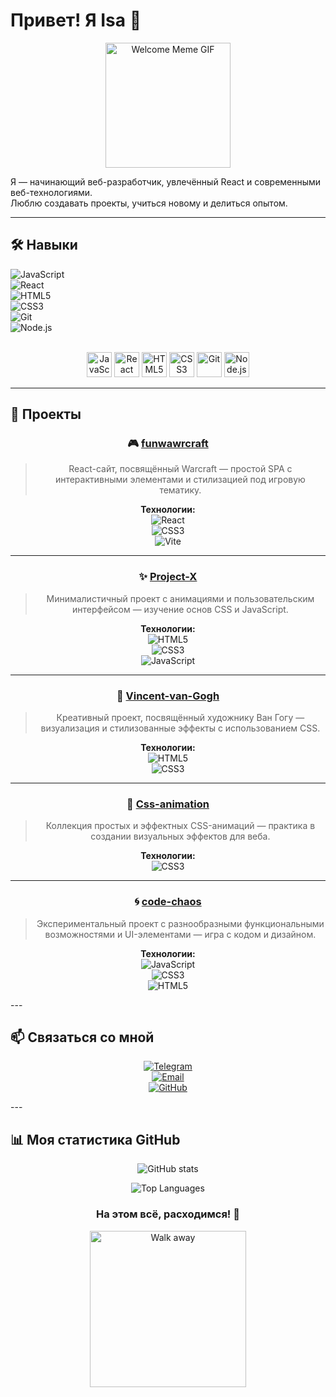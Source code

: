 # Привет! Я Isa 👋

<div align="center">
  <img src="https://media.giphy.com/media/l0MYt5jPR6QX5pnqM/giphy.gif" width="200" alt="Welcome Meme GIF" />
</div>

Я — начинающий веб-разработчик, увлечённый React и современными веб-технологиями.  
Люблю создавать проекты, учиться новому и делиться опытом.

---

## 🛠️ Навыки

![JavaScript](https://img.shields.io/badge/JavaScript-80%25-yellow?style=for-the-badge&logo=javascript)  
![React](https://img.shields.io/badge/React-75%25-61DAFB?style=for-the-badge&logo=react&logoColor=white)  
![HTML5](https://img.shields.io/badge/HTML5-90%25-E34F26?style=for-the-badge&logo=html5&logoColor=white)  
![CSS3](https://img.shields.io/badge/CSS3-85%25-1572B6?style=for-the-badge&logo=css3)  
![Git](https://img.shields.io/badge/Git-70%25-F05032?style=for-the-badge&logo=git&logoColor=white)  
![Node.js](https://img.shields.io/badge/Node.js-60%25-339933?style=for-the-badge&logo=nodedotjs&logoColor=white)  

<br>

<div align="center">
  <img src="https://cdn.jsdelivr.net/gh/devicons/devicon/icons/javascript/javascript-original.svg" width="40" height="40" alt="JavaScript" />
  <img src="https://cdn.jsdelivr.net/gh/devicons/devicon/icons/react/react-original.svg" width="40" height="40" alt="React" />
  <img src="https://cdn.jsdelivr.net/gh/devicons/devicon/icons/html5/html5-original.svg" width="40" height="40" alt="HTML5" />
  <img src="https://cdn.jsdelivr.net/gh/devicons/devicon/icons/css3/css3-original.svg" width="40" height="40" alt="CSS3" />
  <img src="https://cdn.jsdelivr.net/gh/devicons/devicon/icons/git/git-original.svg" width="40" height="40" alt="Git" />
  <img src="https://cdn.jsdelivr.net/gh/devicons/devicon/icons/nodejs/nodejs-original.svg" width="40" height="40" alt="Node.js" />
</div>

---

## 🚀 Проекты
<div align="center">

### 🎮 [funwawrcraft](https://github.com/adskydrocher228/funwawrcraft)  
> React-сайт, посвящённый Warcraft — простой SPA с интерактивными элементами и стилизацией под игровую тематику.

**Технологии:**  
![React](https://img.shields.io/badge/React-61DAFB?style=for-the-badge&logo=react&logoColor=white)  
![CSS3](https://img.shields.io/badge/CSS3-1572B6?style=for-the-badge&logo=css3)  
![Vite](https://img.shields.io/badge/Vite-646CFF?style=for-the-badge&logo=vite&logoColor=white)

---

### ✨ [Project-X](https://github.com/adskydrocher228/Project-X)  
> Минималистичный проект с анимациями и пользовательским интерфейсом — изучение основ CSS и JavaScript.

**Технологии:**  
![HTML5](https://img.shields.io/badge/HTML5-E34F26?style=for-the-badge&logo=html5&logoColor=white)  
![CSS3](https://img.shields.io/badge/CSS3-1572B6?style=for-the-badge&logo=css3)  
![JavaScript](https://img.shields.io/badge/JavaScript-F7DF1E?style=for-the-badge&logo=javascript&logoColor=black)

---

### 🎨 [Vincent-van-Gogh](https://github.com/adskydrocher228/Vincent-van-Gogh)  
> Креативный проект, посвящённый художнику Ван Гогу — визуализация и стилизованные эффекты с использованием CSS.

**Технологии:**  
![HTML5](https://img.shields.io/badge/HTML5-E34F26?style=for-the-badge&logo=html5&logoColor=white)  
![CSS3](https://img.shields.io/badge/CSS3-1572B6?style=for-the-badge&logo=css3)

---

### 💫 [Css-animation](https://github.com/adskydrocher228/Css-animation)  
> Коллекция простых и эффектных CSS-анимаций — практика в создании визуальных эффектов для веба.

**Технологии:**  
![CSS3](https://img.shields.io/badge/CSS3-1572B6?style=for-the-badge&logo=css3)

---

### 🌀 [code-chaos](https://github.com/adskydrocher228/code-chaos)  
> Экспериментальный проект с разнообразными функциональными возможностями и UI-элементами — игра с кодом и дизайном.

**Технологии:**  
![JavaScript](https://img.shields.io/badge/JavaScript-F7DF1E?style=for-the-badge&logo=javascript&logoColor=black)  
![CSS3](https://img.shields.io/badge/CSS3-1572B6?style=for-the-badge&logo=css3)  
![HTML5](https://img.shields.io/badge/HTML5-E34F26?style=for-the-badge&logo=html5&logoColor=white)

</div>
---

## 📫 Связаться со мной

<div align="center">

[![Telegram](https://img.shields.io/badge/Telegram-26A5E4?style=for-the-badge&logo=telegram&logoColor=white)](https://t.me/excviolet)  
[![Email](https://img.shields.io/badge/Email-D14836?style=for-the-badge&logo=gmail&logoColor=white)](mailto:idaniaruly42@gmail.com)  
[![GitHub](https://img.shields.io/badge/GitHub-181717?style=for-the-badge&logo=github&logoColor=white)](https://github.com/adskydrocher228)

</div>
---

## 📊 Моя статистика GitHub

<div align="center">

![GitHub stats](https://github-readme-stats.vercel.app/api?username=adskydrocher228&show_icons=true&theme=dark&count_private=true)  

![Top Languages](https://github-readme-stats.vercel.app/api/top-langs/?username=adskydrocher228&layout=compact&theme=dark)

</div>

<div align="center">

### На этом всё, расходимся! 👋

<img src="https://media.giphy.com/media/3oz8xLD70iM1c5zm8k/giphy.gif" alt="Walk away" width="250"/>


</div>

